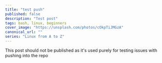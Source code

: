 ```yaml
---
title: "test push"
published: false
description: "Test post"
tags: bash, linux, beginners
cover_image: "https://unsplash.com/photos/cOkpTiJMGzA"
canonical_url: ""
series: "Linux from A to Z"
---
```



This post should not be published as it's used purely for testing issues with pushing into the repo
